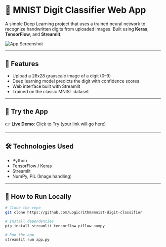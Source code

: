 # 🧠 MNIST Digit Classifier Web App

A simple Deep Learning project that uses a trained neural network to recognize handwritten digits from uploaded images. Built using **Keras**, **TensorFlow**, and **Streamlit**.

![App Screenshot](sample_screenshot.png)

---

## 📌 Features

- Upload a 28x28 grayscale image of a digit (0–9)
- Deep learning model predicts the digit with confidence scores
- Web interface built with Streamlit
- Trained on the classic MNIST dataset

---

## 🚀 Try the App

👉 **Live Demo**: [Click to Try (your link will go here)](#)

---

## 🛠 Technologies Used

- Python
- TensorFlow / Keras
- Streamlit
- NumPy, PIL (Image handling)

---

## 📂 How to Run Locally

```bash
# Clone the repo
git clone https://github.com/Logicrithm/mnist-digit-classifier

# Install dependencies
pip install streamlit tensorflow pillow numpy

# Run the app
streamlit run app.py
